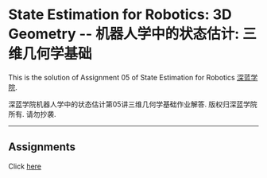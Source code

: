 # State Estimation for Robotics: 3D Geometry -- 机器人学中的状态估计: 三维几何学基础

This is the solution of Assignment 05 of State Estimation for Robotics [深蓝学院](https://www.shenlanxueyuan.com/course/251).

深蓝学院机器人学中的状态估计第05讲三维几何学基础作业解答. 版权归深蓝学院所有. 请勿抄袭.

---

## Assignments 

Click [here](doc/solution.pdf)